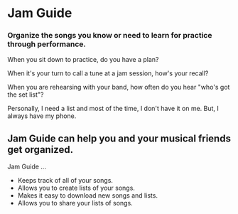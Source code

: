 # Jam Guide
### Organize the songs you know or need to learn for practice through performance.

When you sit down to practice, do you have a plan?

When it's your turn to call a tune at a jam session, how's your recall?

When you are rehearsing with your band, how often do you hear "who's got the set list"?

Personally, I need a list and most of the time, I don't have it on me.  But, I always have my phone.

## Jam Guide can help you and your musical friends get organized.

Jam Guide ...
* Keeps track of all of your songs.
* Allows you to create lists of your songs.
* Makes it easy to download new songs and lists.
* Allows you to share your lists of songs.
